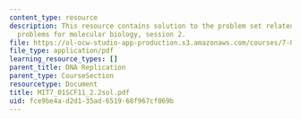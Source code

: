 ```yaml
---
content_type: resource
description: This resource contains solution to the problem set related to practice
  problems for molecular biology, session 2.
file: https://ol-ocw-studio-app-production.s3.amazonaws.com/courses/7-01sc-fundamentals-of-biology-fall-2011/fce9be4ad2d135ad651968f967cf069b_MIT7_01SCF11_2.2sol.pdf
file_type: application/pdf
learning_resource_types: []
parent_title: DNA Replication
parent_type: CourseSection
resourcetype: Document
title: MIT7_01SCF11_2.2sol.pdf
uid: fce9be4a-d2d1-35ad-6519-68f967cf069b
---
```

